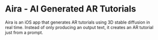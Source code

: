 # Aira - AI Generated AR Tutorials

Aira is an iOS app that generates AR tutorials using 3D stable diffusion in real time. Instead of only producing an output text, it creates an AR tutorial just from a prompt.
